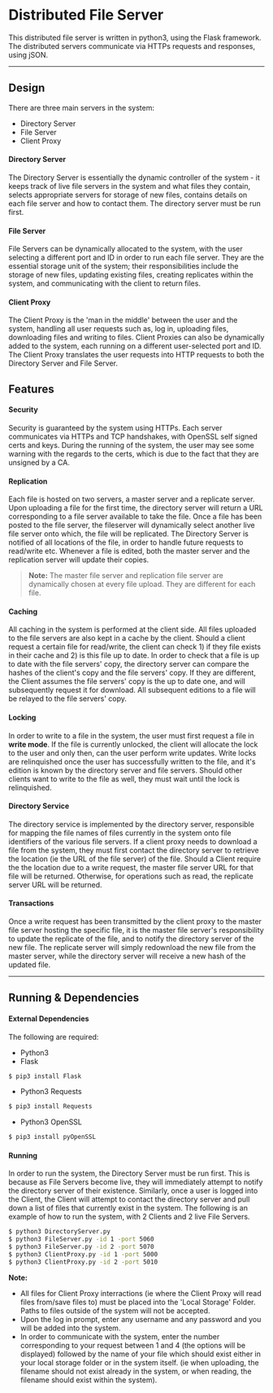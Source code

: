 Distributed File Server
===================


This distributed file server is written in python3, using the Flask framework. The distributed servers communicate via HTTPs requests and responses, using jSON.

----------


Design
-------------

There are three main servers in the system:
- Directory Server
- File Server
- Client Proxy


#### Directory Server
The Directory Server is essentially the dynamic controller of the system - it keeps track of live file servers in the system and what files they contain, selects appropriate servers for storage of new files, contains details on each file server and how to contact them. The directory server must be run first. 

####  File Server
File Servers can be dynamically allocated to the system, with the user selecting a different port and ID in order to run each file server. They are the essential storage unit of the system; their responsibilities include the storage of new files, updating existing files, creating replicates within the system, and communicating with the client to return files.

#### Client Proxy
The Client Proxy is the 'man in the middle' between the user and the system, handling all user requests such as, log in, uploading files, downloading files and writing to files. Client Proxies can also be dynamically added to the system, each running on a different user-selected port and ID. The Client Proxy translates the user requests into HTTP requests to both the Directory Server and File Server.



Features
-------------------

#### Security
Security is guaranteed by the system using HTTPs. Each server communicates via HTTPs and TCP handshakes, with OpenSSL self signed certs and keys. During the running of the system, the user may see some warning with the regards to the certs, which is due to the fact that they are unsigned by a CA.

#### Replication
Each file is hosted on two servers, a master server and a replicate server. Upon uploading a file for the first time, the directory server will return a URL corresponding to a file server available to take the file. Once a file has been posted to the file server, the fileserver will dynamically select another live file server onto which, the file will be replicated. The Directory Server is notified of all locations of the file, in order to handle future requests to read/write etc. Whenever a file is edited, both the master server and the replication server will update their copies.
> **Note:** The master file server and replication file server are dynamically chosen at every file upload. They are different for each file.


#### Caching
All caching in the system is performed at the client side. All files uploaded to the file servers are also kept in a cache by the client. Should a client request a certain file for read/write, the client can check 1) if they file exists in their cache and 2) is this file up to date. In order to check that a file is up to date with the file servers' copy, the directory server can compare the hashes of the client's copy and the file servers' copy. If they are different, the Client assumes the file servers' copy is the up to date one, and will subsequently request it for download. All subsequent editions to a file will be relayed to the file servers' copy. 

#### Locking
In order to write to a file in the system, the user must first request a file in **write mode**. If the file is currently unlocked, the client will allocate the lock to the user and only then, can the user perform write updates. Write locks are relinquished once the user has successfully written to the file, and it's edition is known by the directory server and file servers. Should other clients want to write to the file as well, they must wait until the lock is relinquished.

#### Directory Service

The directory service is implemented by the directory server, responsible for mapping the file names of files currently in the system onto file identifiers of the various file servers. If a client proxy needs to download a file from the system, they must first contact the directory server to retrieve the location (ie the URL of the file server) of the file. Should a Client require the the location due to a write request, the master file server URL for that file will be returned. Otherwise, for operations such as read, the replicate server URL will be returned. 

#### Transactions
Once a write request has been transmitted by the client proxy to the master file server hosting the specific file, it is the master file server's responsibility to update the replicate of the file, and to notify the directory server of the new file. The replicate server will simply redownload the new file from the master server, while the directory server will receive a new hash of the updated file.

----------

Running & Dependencies
-------------

#### External Dependencies

The following are required:
- Python3 
- Flask
```sh
$ pip3 install Flask
```

- Python3 Requests
```sh
$ pip3 install Requests
```

- Python3 OpenSSL
```sh
$ pip3 install pyOpenSSL
```

#### Running

In order to run the system, the Directory Server must be run first. This is because as File Servers become live, they will immediately attempt to notify the directory server of their existence. Similarly, once a user is logged into the Client, the Client will attempt to contact the directory server and pull down a list of files that currently exist in the system. The following is an example of how to run the system, with 2 Clients and 2 live File Servers.
```sh
$ python3 DirectoryServer.py
$ python3 FileServer.py -id 1 -port 5060
$ python3 FileServer.py -id 2 -port 5070
$ python3 ClientProxy.py -id 1 -port 5000
$ python3 ClientProxy.py -id 2 -port 5010
```

**Note:** 
- All files for Client Proxy interractions (ie where the Client Proxy will read files from/save files to) must be placed into the 'Local Storage' Folder. Paths to files outside of the system will not be accepted. 
- Upon the log in prompt, enter any username and any password and you will be added into the system. 
- In order to communicate with the system, enter the number corresponding to your request between 1 and 4 (the options will be displayed) followed by the name of your file which should exist either in your local storage folder or in the system itself. (ie when uploading, the filename should not exist already in the system, or when reading, the filename should exist within the system).
